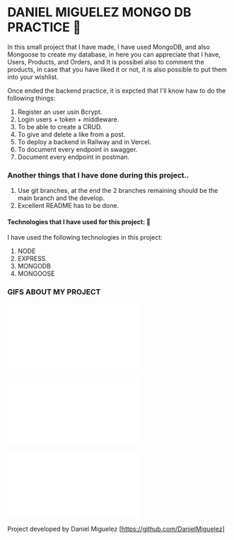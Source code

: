 # DANIEL MIGUELEZ MONGO DB PRACTICE 🥰

In this small project that I have made, I have used MongoDB, and also Mongoose to create my database, in here you can appreciate that I have, Users, Products, and Orders, and It is possibel also to comment the products, in case that you have liked it or not, it is also possible to put them into your wishlist.


Once ended the backend practice, it is expcted that I'll know haw to do the following things: 

1. Register an user usin Bcrypt.
2. Login users + token + middleware.
3. To be able to create a CRUD.
4. To give and delete a like from a post.
5. To deploy a backend in Railway and in Vercel.
6. To document every endpoint in swagger.
7. Document every endpoint in postman.

### Another things that I have done during this project..
 1. Use git branches, at the end the 2 branches remaining should be the main branch and the develop.
 2. Excellent README has to be done.

#### Technologies that I have used for this project: 🤖

I have used the following technologies in this project:

1. NODE  
2. EXPRESS
3. MONGODB
4. MONGOOSE

### GIFS ABOUT MY PROJECT

![foto](assets/RAILWAY.pdf)

![foto](assets/SWAGGER.pdf)

![foto](assets/VERCEL.pdf)

Project developed by Daniel Miguelez [https://github.com/DanielMiguelez]

